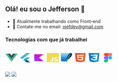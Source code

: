 ## Olá! eu sou o Jefferson 👋

- 🔭 Atualmente trabalhando como Front-end
- 💬 Contate-me no email: ojefdev@gmail.com

### Tecnologias com que já trabalhei
<div style="display: inline_block"><br>
  <img align="center" alt="jef-Vue" height="30" width="40" src="https://raw.githubusercontent.com/devicons/devicon/master/icons/vuejs/vuejs-original.svg">
  <img align="center" alt="jef-flutter" height="30" width="40" src="https://raw.githubusercontent.com/devicons/devicon/master/icons/flutter/flutter-original.svg">
  <img align="center" alt="jef-kotlin" height="30" width="40" src="https://raw.githubusercontent.com/devicons/devicon/master/icons/kotlin/kotlin-original.svg">
  <img align="center" alt="jef-Js" height="30" width="40" src="https://raw.githubusercontent.com/devicons/devicon/master/icons/javascript/javascript-plain.svg">
  <img align="center" alt="jef-sqlite" height="30" width="40" src="https://raw.githubusercontent.com/devicons/devicon/master/icons/sqlite/sqlite-original.svg">
  <img align="center" alt="jef-HTML" height="30" width="40" src="https://raw.githubusercontent.com/devicons/devicon/master/icons/html5/html5-original.svg">
  <img align="center" alt="jef-CSS" height="30" width="40" src="https://raw.githubusercontent.com/devicons/devicon/master/icons/css3/css3-original.svg">
  <img align="center" alt="jef-Figma" height="30" width="40" src="https://raw.githubusercontent.com/devicons/devicon/master/icons/figma/figma-original.svg">
  
</div>

  ##
 
<div> 
  <a href = "mailto:ojefdev@gmail.com"><img src="https://img.shields.io/badge/-Gmail-%23333?style=for-the-badge&logo=gmail&logoColor=white" target="_blank"></a>
  <a href="https://www.linkedin.com/in/jefferson-apolinario/" target="_blank"><img src="https://img.shields.io/badge/-LinkedIn-%230077B5?style=for-the-badge&logo=linkedin&logoColor=white" target="_blank"></a> 
  
</div>
